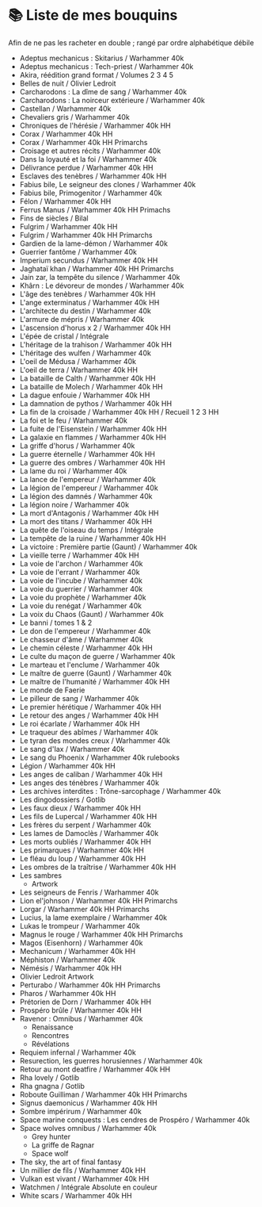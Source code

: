 # 📚 Liste de mes bouquins

Afin de ne pas les racheter en double ; rangé par ordre alphabétique débile

- Adeptus mechanicus : Skitarius / Warhammer 40k
- Adeptus mechanicus : Tech-priest / Warhammer 40k
- Akira, réédition grand format / Volumes 2 3 4 5
- Belles de nuit / Olivier Ledroit
- Carcharodons : La dîme de sang / Warhammer 40k
- Carcharodons : La noirceur extérieure / Warhammer 40k
- Castellan / Warhammer 40k
- Chevaliers gris / Warhammer 40k
- Chroniques de l'hérésie / Warhammer 40k HH
- Corax / Warhammer 40k HH
- Corax / Warhammer 40k HH Primarchs
- Croisage et autres récits / Warhammer 40k
- Dans la loyauté et la foi / Warhammer 40k
- Délivrance perdue / Warhammer 40k HH
- Esclaves des tenèbres / Warhammer 40k HH
- Fabius bile, Le seigneur des clones / Warhammer 40k
- Fabius bile, Primogenitor / Warhammer 40k
- Félon / Warhammer 40k HH
- Ferrus Manus / Warhammer 40k HH Primachs
- Fins de siècles / Bilal
- Fulgrim / Warhammer 40k HH
- Fulgrim / Warhammer 40k HH Primarchs
- Gardien de la lame-démon / Warhammer 40k
- Guerrier fantôme / Warhammer 40k
- Imperium secundus / Warhammer 40k HH
- Jaghataï khan / Warhammer 40k HH Primarchs
- Jain zar, la tempête du silence / Warhammer 40k
- Khârn : Le dévoreur de mondes / Warhammer 40k
- L'âge des tenèbres / Warhammer 40k HH
- L'ange exterminatus / Warhammer 40k HH
- L'architecte du destin / Warhammer 40k
- L'armure de mépris / Warhammer 40k
- L'ascension d'horus x 2 / Warhammer 40k HH
- L'épée de cristal / Intégrale
- L'héritage de la trahison / Warhammer 40k HH
- L'héritage des wulfen / Warhammer 40k
- L'oeil de Médusa / Warhammer 40k
- L'oeil de terra / Warhammer 40k HH
- La bataille de Calth / Warhammer 40k HH
- La bataille de Molech / Warhammer 40k HH
- La dague enfouie / Warhammer 40k HH
- La damnation de pythos / Warhammer 40k HH
- La fin de la croisade / Warhammer 40k HH / Recueil 1 2 3 HH
- La foi et le feu / Warhammer 40k
- La fuite de l'Eisenstein / Warhammer 40k HH
- La galaxie en flammes / Warhammer 40k HH
- La griffe d'horus / Warhammer 40k
- La guerre éternelle / Warhammer 40k HH
- La guerre des ombres / Warhammer 40k HH
- La lame du roi / Warhammer 40k
- La lance de l'empereur / Warhammer 40k
- La légion de l'empereur / Warhammer 40k
- La légion des damnés / Warhammer 40k
- La légion noire / Warhammer 40k
- La mort d'Antagonis / Warhammer 40k HH
- La mort des titans / Warhammer 40k HH
- La quête de l'oiseau du temps / Intégrale
- La tempête de la ruine / Warhammer 40k HH
- La victoire : Première partie (Gaunt) / Warhammer 40k
- La vieille terre / Warhammer 40k HH
- La voie de l'archon / Warhammer 40k
- La voie de l'errant / Warhammer 40k
- La voie de l'incube / Warhammer 40k
- La voie du guerrier / Warhammer 40k
- La voie du prophète / Warhammer 40k
- La voie du renégat / Warhammer 40k
- La voix du Chaos (Gaunt) / Warhammer 40k
- Le banni / tomes 1 & 2
- Le don de l'empereur / Warhammer 40k
- Le chasseur d'âme / Warhammer 40k
- Le chemin céleste / Warhammer 40k HH
- Le culte du maçon de guerre / Warhammer 40k
- Le marteau et l'enclume / Warhammer 40k
- Le maître de guerre (Gaunt) / Warhammer 40k
- Le maître de l'humanité / Warhammer 40k HH
- Le monde de Faerie
- Le pilleur de sang / Warhammer 40k
- Le premier hérétique / Warhammer 40k HH
- Le retour des anges / Warhammer 40k HH
- Le roi écarlate / Warhammer 40k HH
- Le traqueur des abîmes / Warhammer 40k
- Le tyran des mondes creux / Warhammer 40k
- Le sang d'Iax / Warhammer 40k
- Le sang du Phoenix / Warhammer 40k rulebooks
- Légion / Warhammer 40k HH
- Les anges de caliban / Warhammer 40k HH
- Les anges des ténèbres / Warhammer 40k
- Les archives interdites : Trône-sarcophage / Warhammer 40k
- Les dingodossiers / Gotlib
- Les faux dieux / Warhammer 40k HH
- Les fils de Lupercal / Warhammer 40k HH
- Les frères du serpent / Warhammer 40k
- Les lames de Damoclès / Warhammer 40k
- Les morts oubliés / Warhammer 40k HH
- Les primarques / Warhammer 40k HH
- Le fléau du loup / Warhammer 40k HH
- Les ombres de la traîtrise / Warhammer 40k HH
- Les sambres
  - Artwork
- Les seigneurs de Fenris / Warhammer 40k
- Lion el'johnson / Warhammer 40k HH Primarchs
- Lorgar / Warhammer 40k HH Primarchs
- Lucius, la lame exemplaire / Warhammer 40k
- Lukas le trompeur / Warhammer 40k
- Magnus le rouge / Warhammer 40k HH Primarchs
- Magos (Eisenhorn) / Warhammer 40k
- Mechanicum / Warhammer 40k HH
- Méphiston / Warhammer 40k
- Némésis / Warhammer 40k HH
- Olivier Ledroit Artwork
- Perturabo / Warhammer 40k HH Primarchs
- Pharos / Warhammer 40k HH
- Prétorien de Dorn / Warhammer 40k HH
- Prospéro brûle / Warhammer 40k HH
- Ravenor : Omnibus / Warhammer 40k
  - Renaissance
  - Rencontres
  - Révélations
- Requiem infernal / Warhammer 40k
- Resurection, les guerres horusiennes / Warhammer 40k
- Retour au mont deatfire / Warhammer 40k HH
- Rha lovely / Gotlib
- Rha gnagna / Gotlib
- Roboute Guilliman / Warhammer 40k HH Primarchs
- Signus daemonicus / Warhammer 40k HH
- Sombre impérirum / Warhammer 40k
- Space marine conquests : Les cendres de Prospéro / Warhammer 40k
- Space wolves omnibus / Warhammer 40k
  - Grey hunter
  - La griffe de Ragnar
  - Space wolf
- The sky, the art of final fantasy
- Un millier de fils / Warhammer 40k HH
- Vulkan est vivant / Warhammer 40k HH
- Watchmen / Intégrale Absolute en couleur
- White scars / Warhammer 40k HH
